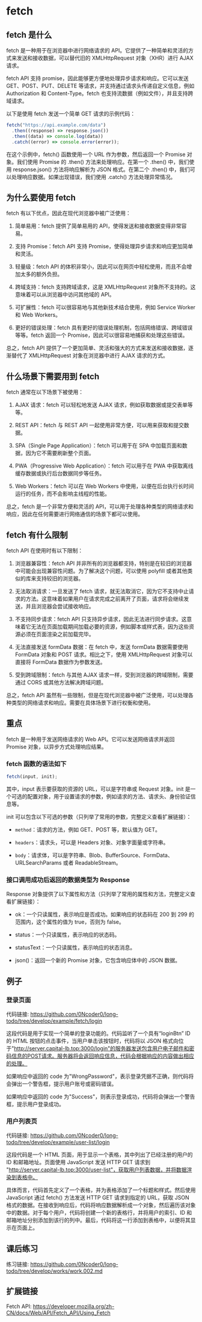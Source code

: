 # fetch

## fetch 是什么

fetch 是一种用于在浏览器中进行网络请求的 API。它提供了一种简单和灵活的方式来发送和接收数据，可以替代旧的 XMLHttpRequest 对象（XHR）进行 AJAX 请求。

fetch API 支持 promise，因此能够更方便地处理异步请求和响应。它可以发送 GET、POST、PUT、DELETE 等请求，并支持通过请求头传递自定义信息，例如 Authorization 和 Content-Type。fetch 也支持流数据（例如文件），并且支持跨域请求。

以下是使用 fetch 发送一个简单 GET 请求的示例代码：

```js
fetch("https://api.example.com/data")
  .then((response) => response.json())
  .then((data) => console.log(data))
  .catch((error) => console.error(error));
```

在这个示例中，fetch() 函数使用一个 URL 作为参数，然后返回一个 Promise 对象。我们使用 Promise 的 .then() 方法来处理响应。在第一个 .then() 中，我们使用 response.json() 方法将响应解析为 JSON 格式。在第二个 .then() 中，我们可以处理响应数据。如果出现错误，我们使用 .catch() 方法处理异常情况。

<!-- ## fetch 在 JavaScript 中怎么使用 -->

## 为什么要使用 fetch

fetch 有以下优点，因此在现代浏览器中被广泛使用：

1. 简单易用：fetch 提供了简单易用的 API，使得发送和接收数据变得非常容易。

2. 支持 Promise：fetch API 支持 Promise，使得处理异步请求和响应更加简单和灵活。

3. 轻量级：fetch API 的体积非常小，因此可以在网页中轻松使用，而且不会增加太多的额外负担。

4. 跨域支持：fetch 支持跨域请求，这是 XMLHttpRequest 对象所不支持的。这意味着可以从浏览器中访问其他域的 API。

5. 可扩展性：fetch 可以很容易地与其他新技术结合使用，例如 Service Worker 和 Web Workers。

6. 更好的错误处理：fetch 具有更好的错误处理机制，包括网络错误、跨域错误等等。fetch 返回一个 Promise，因此可以很容易地捕获和处理这些错误。

总之，fetch API 提供了一个更加简单、灵活和强大的方式来发送和接收数据，逐渐替代了 XMLHttpRequest 对象在浏览器中进行 AJAX 请求的方式。

## 什么场景下需要用到 fetch

fetch 通常在以下场景下被使用：

1. AJAX 请求：fetch 可以轻松地发送 AJAX 请求，例如获取数据或提交表单等等。

2. REST API：fetch 与 REST API 一起使用非常方便，可以用来获取和提交数据。

3. SPA（Single Page Application）：fetch 可以用于在 SPA 中加载页面和数据，因为它不需要刷新整个页面。

4. PWA（Progressive Web Application）：fetch 可以用于在 PWA 中获取离线缓存数据或执行后台数据同步等任务。

5. Web Workers：fetch 可以在 Web Workers 中使用，以便在后台执行长时间运行的任务，而不会影响主线程的性能。

总之，fetch 是一个非常方便和灵活的 API，可以用于处理各种类型的网络请求和响应，因此在任何需要进行网络通信的场景下都可以使用。

## fetch 有什么限制

fetch API 在使用时有以下限制：

1. 浏览器兼容性：fetch API 并非所有的浏览器都支持，特别是在较旧的浏览器中可能会出现兼容性问题。为了解决这个问题，可以使用 polyfill 或者其他类似的库来支持较旧的浏览器。

2. 无法取消请求：一旦发送了 fetch 请求，就无法取消它，因为它不支持中止请求的方法。这意味着如果用户在请求完成之前离开了页面，请求将会继续发送，并且浏览器会尝试接收响应。

3. 不支持同步请求：fetch API 只支持异步请求，因此无法进行同步请求。这意味着它无法在页面加载期间加载必要的资源，例如脚本或样式表，因为这些资源必须在页面渲染之前加载完毕。

4. 无法直接发送 formData 数据：在 fetch 中，发送 formData 数据需要使用 FormData 对象和 POST 请求。相比之下，使用 XMLHttpRequest 对象可以直接将 FormData 数据作为参数发送。

5. 受到跨域限制：fetch 与其他 AJAX 请求一样，受到浏览器的跨域限制，需要通过 CORS 或其他方法解决跨域问题。

总之，fetch API 虽然有一些限制，但是在现代浏览器中被广泛使用，可以处理各种类型的网络请求和响应。需要在具体场景下进行权衡和使用。

## 重点

fetch 是一种用于发送网络请求的 Web API。它可以发送网络请求并返回 Promise 对象，以异步方式处理响应结果。

### fetch 函数的语法如下

```js
fetch(input, init);
```

其中，input 表示要获取的资源的 URL，可以是字符串或 Request 对象。init 是一个可选的配置对象，用于设置请求的参数，例如请求的方法、请求头、身份验证信息等。

init 可以包含以下可选的参数（只列举了常用的参数，完整定义查看扩展链接）：

- `method`：请求的方法，例如 GET、POST 等，默认值为 GET。

- `headers`：请求头，可以是 Headers 对象、对象字面量或字符串。

- `body`：请求体，可以是字符串、Blob、BufferSource、FormData、URLSearchParams 或者 ReadableStream。

### 接口调用成功后返回的数据类型为 Response

Response 对象提供了以下属性和方法（只列举了常用的属性和方法，完整定义查看扩展链接）：

- ok：一个只读属性，表示响应是否成功。如果响应的状态码在 200 到 299 的范围内，这个属性的值为 true，否则为 false。

- status：一个只读属性，表示响应的状态码。

- statusText：一个只读属性，表示响应的状态消息。

- json()：返回一个新的 Promise 对象，它包含响应体中的 JSON 数据。

## 例子

### 登录页面

代码链接: https://github.com/0Ncoder0/long-todo/tree/develop/example/fetch/login

这段代码是用于实现一个简单的登录功能的。代码监听了一个具有“loginBtn” ID 的 HTML 按钮的点击事件，当用户单击该按钮时，代码将以 JSON 格式向位于"http://server.capital-lb.top:3000/login"的服务器发送包含用户电子邮件和密码信息的POST请求。服务器将会返回响应信息，代码会根据响应的内容做出相应的处理。

如果响应中返回的 code 为"WrongPassword"，表示登录凭据不正确，则代码将会弹出一个警告框，提示用户账号或密码错误。

如果响应中返回的 code 为"Success"，则表示登录成功，代码将会弹出一个警告框，提示用户登录成功。

### 用户列表页

代码链接: https://github.com/0Ncoder0/long-todo/tree/develop/example/user-list/login

这段代码是一个 HTML 页面，用于显示一个表格，其中列出了已经注册的用户的 ID 和邮箱地址。页面使用 JavaScript 发送 HTTP GET 请求到 "http://server.capital-lb.top:3000/user-list"，获取用户列表数据，并将数据渲染到表格中。

具体而言，代码首先定义了一个表格，并为表格添加了一个标题和样式。然后使用 JavaScript 通过 fetch() 方法发送 HTTP GET 请求到指定的 URL，获取 JSON 格式的数据。在接收到响应后，代码将响应数据解析成一个对象，然后遍历该对象中的数据。对于每个用户，代码将创建一个新的表格行，并将用户的索引、ID 和邮箱地址分别添加到该行的列中。最后，代码将这一行添加到表格中，以便将其显示在页面上。

## 课后练习

练习链接: https://github.com/0Ncoder0/long-todo/tree/develop/works/work.002.md

## 扩展链接

Fetch API: https://developer.mozilla.org/zh-CN/docs/Web/API/Fetch_API/Using_Fetch
